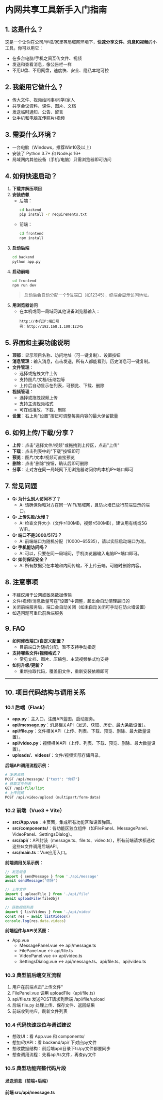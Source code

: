 # 内网共享工具新手入门指南

## 1. 这是什么？

这是一个让你在公司/学校/家里等局域网环境下，**快速分享文件、消息和视频**的小工具。你可以用它：
- 在多台电脑/手机之间互传文件、视频
- 发送和查看消息，像公告栏一样
- 不用U盘、不用网盘，速度快、安全、隐私本地可控

## 2. 我能用它做什么？
- 传大文件、视频给同事/同学/家人
- 共享会议资料、课件、图片、文档
- 发送临时通知、公告、留言
- 让手机和电脑互传照片/视频

## 3. 需要什么环境？
- 一台电脑（Windows，推荐Win10及以上）
- 安装了 Python 3.7+ 和 Node.js 16+
- 局域网内其他设备（手机/电脑）只需浏览器即可访问

## 4. 如何快速启动？
1. **下载并解压项目**
2. **安装依赖**
   - 后端：
     ```bash
     cd backend
     pip install -r requirements.txt
     ```
   - 前端：
     ```bash
     cd frontend
     npm install
     ```
3. **启动后端**
   ```bash
   cd backend
   python app.py
   ```
4. **启动前端**
   ```bash
   cd frontend
   npm run dev
   ```
   > 启动后会自动分配一个5位端口（如12345），终端会显示访问地址。
5. **用浏览器访问**
   - 在本机或同一局域网其他设备浏览器输入：
     ```
     http://本机IP:端口号
     例：http://192.168.1.100:12345
     ```

## 5. 界面和主要功能说明
- **顶部**：显示项目名称、访问地址（可一键复制）、设置按钮
- **消息管理**：输入消息，点击发送，所有人都能看到。历史消息可一键复制。
- **文件管理**：
  - 选择或拖拽文件上传
  - 支持图片/文档/压缩包等
  - 上传后自动显示在列表，可预览、下载、删除
- **视频管理**：
  - 选择或拖拽视频上传
  - 支持主流视频格式
  - 可在线播放、下载、删除
- **设置**：右上角"设置"按钮可调整每类内容的最大保留数量

## 6. 如何上传/下载/分享？
- **上传**：点击"选择文件/视频"或拖拽到上传区，点击"上传"
- **下载**：点击列表中的"下载"按钮即可
- **预览**：图片/文本/视频可直接预览
- **删除**：点击"删除"按钮，确认后即可删除
- **分享**：让对方在同一局域网下用浏览器访问你的本机IP+端口即可

## 7. 常见问题
- **Q: 为什么别人访问不了？**
  - A: 请确保你和对方在同一WiFi/局域网，且防火墙已放行前端显示的端口。
- **Q: 上传失败/太慢？**
  - A: 检查文件大小（文件≤100MB，视频≤500MB），建议用有线或5G WiFi。
- **Q: 端口不是3000/5173？**
  - A: 前端端口为随机分配（10000~65535），请以实际启动端口为准。
- **Q: 手机能访问吗？**
  - A: 可以，只要在同一局域网，手机浏览器输入电脑IP+端口即可。
- **Q: 如何保证安全？**
  - A: 所有数据只在本地和内网传输，不上传云端。可随时删除内容。

## 8. 注意事项
- 不建议用于公网或敏感数据传输
- 文件/视频/消息数量可在"设置"中调整，超出会自动清理最旧的
- 关闭前端服务后，端口会自动关闭（如未自动关闭可手动在防火墙设置）
- 如遇问题可重启前后端服务

## 9. FAQ
- **如何修改端口/自定义配置？**
  - 目前端口为随机分配，暂不支持手动指定
- **支持哪些文件/视频格式？**
  - 常见文档、图片、压缩包、主流视频格式均支持
- **如何升级/更新？**
  - 重新拉取代码，覆盖旧文件，重新安装依赖即可

---

## 10. 项目代码结构与调用关系

### 10.1 后端（Flask）
- **app.py**：主入口，注册API蓝图，启动服务。
- **api/message.py**：消息相关API（发送、获取、历史、最大条数设置）。
- **api/file.py**：文件相关API（上传、列表、下载、预览、删除、最大数量设置）。
- **api/video.py**：视频相关API（上传、列表、下载、预览、删除、最大数量设置）。
- **uploads/**、**videos/**：文件/视频实际存储目录。

**后端API调用流程示例：**
```python
# 发送消息
POST /api/message/ {"text": "你好"}
# 获取文件列表
GET /api/file/list
# 上传视频
POST /api/video/upload (multipart/form-data)
```

### 10.2 前端（Vue3 + Vite）
- **src/App.vue**：主页面，集成所有功能区和设置弹窗。
- **src/components/**：各功能区独立组件（如FilePanel、MessagePanel、VideoPanel、SettingsDialog）。
- **src/api/**：API封装（message.ts、file.ts、video.ts），所有前端请求都通过这些ts文件调用后端API。
- **src/main.ts**：Vue应用入口。

**前端调用关系示例：**
```ts
// 发送消息
import { sendMessage } from './api/message'
await sendMessage('你好')

// 上传文件
import { uploadFile } from './api/file'
await uploadFile(fileObj)

// 获取视频列表
import { listVideos } from './api/video'
const res = await listVideos()
console.log(res.data.videos)
```

**前端组件与API关系图：**
- App.vue
  - MessagePanel.vue  <->  api/message.ts
  - FilePanel.vue     <->  api/file.ts
  - VideoPanel.vue    <->  api/video.ts
  - SettingsDialog.vue <->  api/message.ts、api/file.ts、api/video.ts

### 10.3 典型前后端交互流程
1. 用户在前端点击"上传文件"
2. FilePanel.vue 调用 uploadFile（api/file.ts）
3. api/file.ts 发送POST请求到后端 /api/file/upload
4. 后端 file.py 处理上传、保存文件、返回结果
5. 前端收到响应，刷新文件列表

### 10.4 代码快速定位与调试建议
- 想改UI：看 App.vue 和 components/
- 想加/改API：看 backend/api/ 下对应py文件
- 想改数据结构：前后端api/目录下ts/py文件都要同步
- 想查调用流程：先看api/ts文件，再查py文件

### 10.5 典型功能完整代码片段

#### 发送消息（前端+后端）
**前端 src/api/message.ts**
```